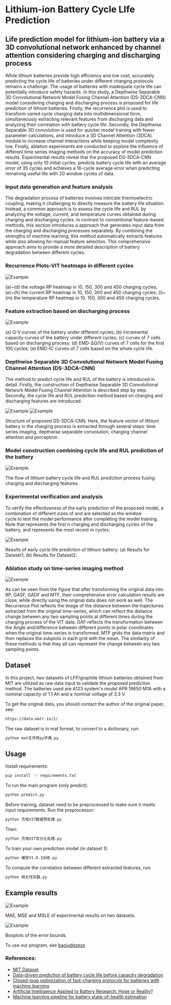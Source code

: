 # Lithium-ion Battery Cycle LIfe Prediction

## Life prediction model for lithium-ion battery via a 3D convolutional network enhanced by channel attention considering charging and discharging process


While lithium batteries provide high efficiency and low cost, accurately predicting the cycle life of batteries under different charging protocols remains a challenge. The usage of batteries with inadequate cycle life can potentially introduce safety hazards. In this study, a Depthwise Separable 3D Convolutional Network Model Fusing Channel Attention (DS-3DCA-CNN) model considering charging and discharging process is proposed for life prediction of lithium batteries. Firstly, the recurrence plot is used to transform varied cycle charging data into multidimensional form, simultaneously extracting relevant features from discharging data and analyzing their correlation with battery cycle life. Secondly, the Depthwise Separable 3D convolution is used for quicker model training with fewer parameter calculations, and introduce a 3D Channel Attention (3DCA) module to increase channel interactions while keeping model complexity low. Finally, ablation experiments are conducted to explore the influence of different time series imaging methods on the accuracy of model prediction results. Experimental results reveal that the proposed DS-3DCA-CNN model, using only 10 initial cycles, predicts battery cycle life with an average error of 35 cycles and achieves a 16-cycle average error when predicting remaining useful life with 20 window cycles of data.


### Input data generation and feature analysis

The degradation process of batteries involves intricate thermoelectric coupling, making it challenging to directly measure the battery life situation. Instead, a common approach is to assess the cycle life and RUL by analyzing the voltage, current, and temperature curves obtained during charging and discharging cycles. In contrast to conventional feature-based methods, this section introduces a approach that generates input data from the charging and discharging processes separately. By combining the strengths of machine learning, this method automatically extracts features while also allowing for manual feature selection. This comprehensive approach aims to provide a more detailed description of battery degradation between different cycles.

### Recurrence Plots-VIT heatmaps in different cycles
![Example](./images/picture2.png)

(a)~(d) the voltage RP heatmap in 10, 150, 300 and 450 charging cycles; (e)~(h) the current RP heatmap in 10, 150, 300 and 450 charging cycles; (i)~(m) the temperature RP heatmap in 10, 150, 300 and 450 charging cycles.

### Feature extraction based on discharging process
![Example](./images/picture3.png)

(a) Q-V curves of the battery under different cycles; (b) incremental capacity curves of the battery under different cycles; (c)  curves of 7 cells based on discharging process; (d) EMD-ΔQ(V) curves of 7 cells for the first 100 cycles; (e) EMD-IC curves of 7 cells based on the whole cycle life.

### Depthwise Separable 3D Convolutional Network Model Fusing Channel Attention (DS-3DCA-CNN)
The method to predict cycle life and RUL of the battery is introduced in detail. Firstly, the construction of Depthwise Separable 3D Convolutional Network Model Fusing Channel Attention is described step by step. Secondly, the cycle life and RUL prediction method based on charging and discharging features are introduced.

![Example](./images/picture4.png)
![Example](./images/picture5.png)

Structure of proposed DS-3DCA-CNN. Here, the feature vector of lithium battery in the charging process is extracted through several steps: time series imaging, depthwise separable convolution, charging channel attention and perceptron.

### Model construction combining cycle life and RUL prediction of the battery
![Example](./images/picture1.png)

The flow of lithium battery cycle life and RUL prediction process fusing charging and discharging features.

### Experimental verification and analysis
To verify the effectiveness of the early prediction of the proposed model, a combination of different sizes of   and   are selected as the window  
cycle to test the model performance after completing the model training. Note that   represents the first n charging and discharging cycles of the battery, and   represents the most recent m cycles.

![Example](./images/picture6.png)

Results of early cycle life prediction of lithium battery: (a) Results for Dataset1; (b) Results for Dataset2.

### Ablation study on time-series imaging method
![Example](./images/picture7.png)

As can be seen from the figure that after transforming the original data into RP, GASF, GADF and MTF, their comprehensive error calculation results are close, while directly using the original data does not work as well. The Recurrence Plot reflects the image of the distance between the trajectories extracted from the original time-series, which can reflect the distance change between any two sampling points at different times during the charging process of the VIT data. GAF reflects the transformation between the Angle and/difference between different points in polar coordinates when the original time-series is transformed. MTF grids the data matrix and then replaces the subplots in each grid with the mean. The similarity of these methods is that they all can represent the change between any two sampling points.




## Dataset

In this project, two datasets of LFP/graphite lithium batteries obtained from MIT are utilized as raw data input to validate the proposed prediction method. The batteries used are A123 system's model APR 18650 M1A with a nominal capacity of 1.1 Ah and a nominal voltage of 3.3 V. 

To get the original data, you should contact the author of the original paper, see:

```bash
https://data.matr.io/1/
```

The raw dataset is in mat format, to convert to a dictionary, run:

```bash
python mat文件转py字典.py
```

## Usage

Install requirements:

```bash
pip install -r requirements.txt
```

To run the main program (only predict):

```bash
python predict.py
```

Before training, dataset need to  be preprocessed  to make sure it meets input requirements.
Run the preprocessor:

```bash
python 充电VIT数据预处理.py
```
Then:

```bash
python 充电VIT百分比处理.py
```

To train your own prediction model (in dataset 1):

```bash
python 模型V1.0.3训练.py
```

To compute the correlation between different extracted features, run:
```bash
python 相关性系数.py
```

## Example results

![Example](./images/picture8.png)

MAE, MSE and MSLE of experimental results on two datasets.

![Example](./images/picture9.png)

Boxplots of the error bounds.

To use our program, see [baojudezeze](https://github.com/baojudezeze/EE5438Project_Image_Caption_Generation)

### References:

- [MIT Dataset](https://data.matr.io/1/)
- [Data-driven prediction of battery cycle life before capacity degradation](https://www.nature.com/articles/s41560-019-0356-8)
- [Closed-loop optimization of fast-charging protocols for batteries with machine learning](https://www.nature.com/articles/s41586-020-1994-5)
- [Artificial Intelligence Applied to Battery Research: Hype or Reality?](https://pubs.acs.org/doi/full/10.1021/acs.chemrev.1c00108)
- [Machine learning pipeline for battery state-of-health estimation](https://wwwnature.53yu.com/articles/s42256-021-00312-3)


